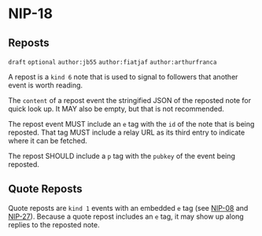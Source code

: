 NIP-18
======

Reposts
-------

`draft` `optional` `author:jb55` `author:fiatjaf` `author:arthurfranca`

A repost is a `kind 6` note that is used to signal to followers
that another event is worth reading.

The `content` of a repost event the stringified JSON of the reposted note
for quick look up. It MAY also be empty, but that is not recommended.

The repost event MUST include an `e` tag with the `id` of the note that is
being reposted. That tag MUST include a relay URL as its third entry
to indicate where it can be fetched.

The repost SHOULD include a `p` tag with the `pubkey` of the event being
reposted.

## Quote Reposts

Quote reposts are `kind 1` events with an embedded `e` tag (see [NIP-08](08.md) and [NIP-27](27.md)).
Because a quote repost includes an `e` tag, it may show up along replies to the reposted note.
